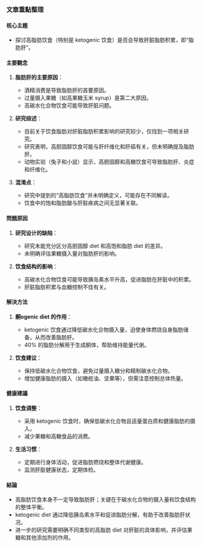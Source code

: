### 文章重點整理

#### 核心主題
- 探讨高脂肪饮食（特别是 ketogenic 饮食）是否会导致肝脏脂肪积累，即“脂肪肝”。

#### 主要觀念
1. **脂肪肝的主要原因**：
   - 酒精消费是导致脂肪肝的首要原因。
   - 过量摄入果糖（如高果糖玉米 syrup）是第二大原因。
   - 高碳水化合物饮食可能导致肝脏问题。

2. **研究综述**：
   - 目前关于饮食脂肪对肝脏脂肪积累影响的研究较少，仅找到一项相关研究。
   - 研究表明，高胆固醇饮食可能与肝纤维化和肝癌有关，但未明确提及脂肪肝。
   - 动物实验（兔子和小鼠）显示，高胆固醇和高糖饮食可导致脂肪肝、炎症和纤维化。

3. **混淆点**：
   - 研究中提到的“高脂肪饮食”并未明确定义，可能存在不同解读。
   - 饮食中的饱和脂肪酸与肝脏疾病之间无显著关联。

#### 問題原因
1. **研究设计的缺陷**：
   - 研究未能充分区分高胆固醇 diet 和高饱和脂肪 diet 的差异。
   - 未明确评估果糖摄入量对脂肪肝的影响。

2. **饮食结构的影响**：
   - 高碳水化合物饮食可能导致胰岛素水平升高，促进脂肪在肝脏中的积累。
   - 肝脏脂肪积累与血糖控制不佳有关。

#### 解決方法
1. **酮ogenic diet 的作用**：
   - ketogenic 饮食通过降低碳水化合物摄入量，迫使身体燃烧自身脂肪储备，从而改善脂肪肝。
   - 40% 的脂肪分解用于生成酮体，帮助维持能量代谢。

2. **饮食建议**：
   - 保持低碳水化合物饮食，避免过量摄入糖分和精制碳水化合物。
   - 增加健康脂肪的摄入（如橄榄油、坚果等），但需注意控制总体热量。

#### 健康建議
1. **饮食调整**：
   - 采用 ketogenic 饮食时，确保低碳水化合物且适量蛋白质和健康脂肪的摄入。
   - 减少果糖和高糖食品的消费。

2. **生活习惯**：
   - 定期进行身体活动，促进脂肪燃烧和整体代谢健康。
   - 监测肝脏健康状态，定期体检。

#### 結論
- 高脂肪饮食本身不一定导致脂肪肝；关键在于碳水化合物的摄入量和饮食结构的整体平衡。
- ketogenic diet 通过降低胰岛素水平和促进脂肪分解，有助于改善脂肪肝状况。
- 进一步的研究需要明确不同类型的高脂肪 diet 对肝脏的具体影响，并评估果糖和其他添加剂的作用。